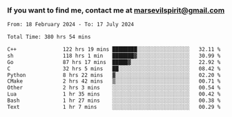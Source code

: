 ### If you want to find me, contact me at marsevilspirit@gmail.com

<!--
**marsevilspirit/marsevilspirit** is a ✨ _special_ ✨ repository because its `README.md` (this file) appears on your GitHub profile.

Here are some ideas to get you started:

- 🔭 I’m currently working on ...
- 🌱 I’m currently learning ...
- 👯 I’m looking to collaborate on ...
- 🤔 I’m looking for help with ...
- 💬 Ask me about ...
- 📫 How to reach me: ...
- 😄 Pronouns: ...
- ⚡ Fun fact: ...
-->
<!--START_SECTION:waka-->

```txt
From: 18 February 2024 - To: 17 July 2024

Total Time: 380 hrs 54 mins

C++               122 hrs 19 mins ████████░░░░░░░░░░░░░░░░░   32.11 %
sh                118 hrs 1 min   ███████▓░░░░░░░░░░░░░░░░░   30.99 %
Go                87 hrs 17 mins  █████▓░░░░░░░░░░░░░░░░░░░   22.92 %
C                 32 hrs 5 mins   ██░░░░░░░░░░░░░░░░░░░░░░░   08.42 %
Python            8 hrs 22 mins   ▓░░░░░░░░░░░░░░░░░░░░░░░░   02.20 %
CMake             2 hrs 42 mins   ▒░░░░░░░░░░░░░░░░░░░░░░░░   00.71 %
Other             2 hrs 3 mins    ░░░░░░░░░░░░░░░░░░░░░░░░░   00.54 %
Lua               1 hr 35 mins    ░░░░░░░░░░░░░░░░░░░░░░░░░   00.42 %
Bash              1 hr 27 mins    ░░░░░░░░░░░░░░░░░░░░░░░░░   00.38 %
Text              1 hr 7 mins     ░░░░░░░░░░░░░░░░░░░░░░░░░   00.29 %
```

<!--END_SECTION:waka-->
